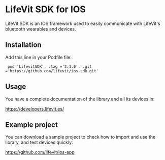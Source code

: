 # LifeVit SDK for IOS

LifeVit SDK is an IOS framework used to easily communicate with LifeVit's bluetooth wearables and devices.

## Installation

Add this line in your Podfile file:

```
 pod 'LifevitSDK', :tag ='2.1.0', :git ='https://github.com/lifevit/ios-sdk.git'
```

## Usage

You have a complete documentation of the library and all its devices in:

https://developers.lifevit.es/


## Example project

You can download a sample project to check how to import and use the library, and test devices quickly:

https://github.com/lifevit/ios-app

